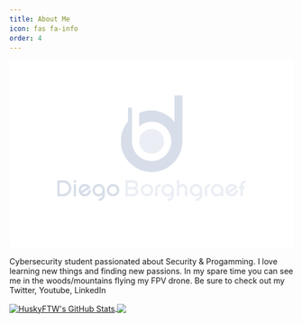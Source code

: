 ```yaml
---
title: About Me
icon: fas fa-info
order: 4
---
```


![header](https://raw.githubusercontent.com/HuskyFTW/HuskyFTW.github.io/master/home_logo.png)


Cybersecurity student passionated about Security & Progamming. I love learning new things and finding new passions. In my spare time you can see me in the woods/mountains flying my FPV drone. Be sure to check out my Twitter, Youtube, LinkedIn


<a href="https://github.com/HuskyFTW">
  <img align="center" src="https://github-readme-stats.vercel.app/api?username=HuskyFTW&count_private=true&show_icons=true&line_height=33&theme=merko" alt="HuskyFTW's GitHub Stats" />
</a>
<a href="https://github.com/HuskyFTW">
  <img align="center" src="https://github-readme-stats.vercel.app/api/top-langs/?username=HuskyFTW&langs_count=4&line_height=35&theme=merko" />
</a>


